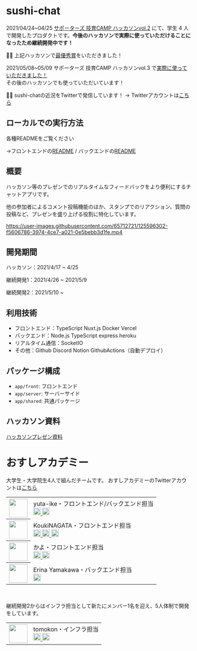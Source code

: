 # sushi-chat
2021/04/24~04/25 [サポーターズ 技育CAMP ハッカソンvol.2](https://talent.supporterz.jp/events/4dd93ba8-1fde-477a-8706-2d17f46c1c4d/) にて、学生 4 人で開発したプロダクトです。**今後のハッカソンで実際に使っていただけることになったため継続開発中です！**

🎉🎉 上記ハッカソンで[最優秀賞](https://twitter.com/geek_pjt/status/1386253688604266496)をいただきました！

2021/05/08~05/09 サポーターズ 技育CAMP ハッカソンvol.3 で[実際に使っていただきました！](https://twitter.com/geek_pjt/status/1391344209269956610)<br>
その後のハッカソンでも使っていただいています！

🍣🍣 sushi-chatの近況をTwitterで発信しています！ → Twitterアカウントは[こちら](https://twitter.com/osushi_academy)

## ローカルでの実行方法
各種READMEをご覧ください

→フロントエンドの[README](/app/front/README.md) / バックエンドの[README](/server/README.md)

## 概要
ハッカソン等のプレゼンでのリアルタイムなフィードバックをより便利にするチャットアプリです。

他の参加者によるコメント投稿機能のほか、スタンプでのリアクション、質問の投稿など、プレゼンを盛り上げる役割に特化しています。

https://user-images.githubusercontent.com/65712721/125596302-f5606786-3974-4ce7-a021-0e5bebb3d1fe.mp4

## 開発期間
ハッカソン：2021/4/17 ~ 4/25

継続開発1：2021/4/26 ~ 2021/5/9

継続開発2：2021/5/10 ~

## 利用技術
- フロントエンド：TypeScript Nuxt.js Docker Vercel
- バックエンド：Node.js TypeScript express heroku
- リアルタイム通信：SocketIO
- その他：Github Discord Notion GithubActions（自動デプロイ）

## パッケージ構成
- `app/front`: フロントエンド
- `app/server`: サーバーサイド
- `app/shared`: 共通パッケージ

## ハッカソン資料
[ハッカソンプレゼン資料](https://docs.google.com/presentation/d/1A8hxD4WBBODAvX_OhhWMsc2PKykCHYYPn0KdOFvcwsg/edit?usp=sharing)

# おすしアカデミー
大学生・大学院生4人で組んだチームです。
おすしアカデミーのTwitterアカウントは[こちら](https://twitter.com/osushi_academy)

<table>
  <tr>
    <th>
      <a href="https://github.com/yuta-ike">
        <img src="https://github.com/yuta-ike.png" width="50px;">
      </a>
    </th>
    <td>yuta-ike・フロントエンド/バックエンド担当
      <br>
      <a href="http://twitter.com/Selria1">
        <img height="20" src="https://img.shields.io/twitter/follow/Selria1?label=Twitter&logo=twitter&style=flat">
      </a>
      <a href="https://github.com/yuta-ike">
        <img height="20" src="https://img.shields.io/github/followers/yuta-ike?label=follow&logo=github&style=flat">
      </a>
    </td>
  </tr>
  <tr>
    <th>
      <a href="https://github.com/koukiNAGATA">
        <img src="https://github.com/koukiNAGATA.png" width="50px;">
      </a>
    </th>
    <td>KoukiNAGATA・フロントエンド担当
      <br>
      <a href="http://twitter.com/cheesebeefAlter">
        <img height="20" src="https://img.shields.io/twitter/follow/cheesebeefAlter?label=Twitter&logo=twitter&style=flat">
      </a>
      <a href="https://github.com/koukiNAGATA">
        <img height="20" src="https://img.shields.io/github/followers/koukiNAGATA?label=follow&logo=github&style=flat">
      </a>
      <a href="http://qiita.com/koukiNAGATA">
        <img height="20" src="https://qiita-badge.apiapi.app/s/koukiNAGATA/contributions.svg" />
      </a>
    </td>
  </tr>
  <tr>
    <th>
      <a href="https://github.com/knknk98">
        <img src="https://github.com/knknk98.png" width="50px;">
      </a>
    </th>
    <td>かよ・フロントエンド担当
      <br>
      <a href="http://twitter.com/ky_1198">
        <img height="20" src="https://img.shields.io/twitter/follow/ky_1198?label=Twitter&logo=twitter&style=flat">
      </a>
      <a href="https://github.com/knknk98">
        <img height="20" src="https://img.shields.io/github/followers/knknk98?label=follow&logo=github&style=flat">
      </a>
    </td>
  </tr>
  <tr>
    <th>
      <a href="https://github.com/Eri-0910">
        <img src="https://github.com/Eri-0910.png" width="50px;">
      </a>
    </th>
    <td>Erina Yamakawa・バックエンド担当
      <br>
      <a href="https://github.com/Eri-0910">
        <img height="20" src="https://img.shields.io/github/followers/Eri-0910?label=follow&logo=github&style=flat">
      </a>
    </td>
  </tr>
</table>
<br>

継続開発2からはインフラ担当として新たにメンバー1名を迎え、5人体制で開発をしています。
<table>
  <tr>
    <th>
      <a href="https://github.com/TOMOFUMI-KONDO">
        <img src="https://github.com/TOMOFUMI-KONDO.png" width="50px;">
      </a>
    </th>
    <td>tomokon・インフラ担当
      <br>
      <a href="http://twitter.com/tomokon_0314">
        <img height="20" src="https://img.shields.io/twitter/follow/tomokon_0314?label=Twitter&logo=twitter&style=flat">
      </a>
      <a href="https://github.com/TOMOFUMI-KONDO">
        <img height="20" src="https://img.shields.io/github/followers/TOMOFUMI-KONDO?label=follow&logo=github&style=flat">
      </a>
    </td>
  </tr>
</table>
